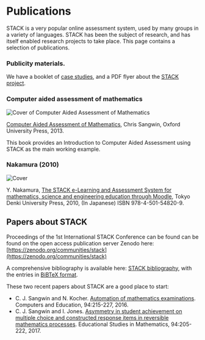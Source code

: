 # Publications

STACK is a very popular online assessment system, used by many groups in a variety of languages.  STACK has been the subject of research, and has itself enabled research projects to take place. This page contains a selection of publications.  

### Publicity materials.

We have a booklet of [case studies](%CONTENT/2019-cate-case-studies.pdf), and a PDF flyer about the [STACK project](%CONTENT/2018-STACK.pdf).

### Computer aided assessment of mathematics

![Cover of Computer Aided Assessment of Mathematics](%CONTENT/CAACover.jpg)  

[Computer Aided Assessment of Mathematics](http://ukcatalogue.oup.com/product/9780199660353.do#.UklVZtKSJuc), Chris Sangwin, Oxford University Press, 2013.

This book provides an Introduction to Computer Aided Assessment using STACK as the main working example.

### Nakamura (2010)

![Cover](%CONTENT/NakamuraCover.jpg)

Y. Nakamura, [The STACK e-Learning and Assessment System for mathematics, science and engineering education through Moodle](http://books.rakuten.co.jp/rb/%E6%95%B0%E5%AD%A6e%E3%83%A9%E3%83%BC%E3%83%8B%E3%83%B3%E3%82%B0-%E6%95%B0%E5%BC%8F%E8%A7%A3%E7%AD%94%E8%A9%95%E4%BE%A1%E3%82%B7%E3%82%B9%E3%83%86%E3%83%A0%EF%BC%B3%EF%BC%B4%EF%BC%A1%EF%BC%A3%EF%BC%AB%E3%81%A8%EF%BC%AD%EF%BD%8F%EF%BD%8F%EF%BD%84%EF%BD%8C%EF%BD%85%E3%81%AB%E3%82%88%E3%82%8B-%E4%B8%AD%E6%9D%91%E6%B3%B0%E4%B9%8B-9784501548209/item/6640557/), Tokyo Denki University Press, 2010, (In Japanese) ISBN 978-4-501-54820-9.

## Papers about STACK

Proceedings of the 1st International STACK Conference can be found can be found on the open access publication server Zenodo here: [https://zenodo.org/communities/stack](https://zenodo.org/communities/stack)

A comprehensive bibliography is available here: [STACK bibliography](%CONTENT/stack_publications.pdf), with the entries in [BiBTeX format](%CONTENT/stack.bib).

These two recent papers about STACK are a good place to start:

* C. J. Sangwin and N. Kocher. [Automation of mathematics examinations](https://www.research.ed.ac.uk/portal/files/22213256/2015_11_9_AutomationExaminations.pdf). Computers and Education, 94:215-227, 2016.
* C. J. Sangwin and I. Jones. [Asymmetry in student achievement on multiple choice and constructed response items in reversible mathematics processes](https://dspace.lboro.ac.uk/dspace-jspui/handle/2134/22120). Educational Studies in Mathematics, 94:205-222, 2017.


